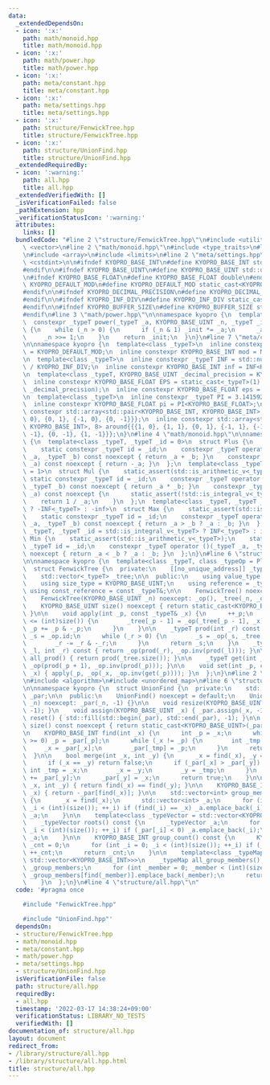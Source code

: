 ```yaml
---
data:
  _extendedDependsOn:
  - icon: ':x:'
    path: math/monoid.hpp
    title: math/monoid.hpp
  - icon: ':x:'
    path: math/power.hpp
    title: math/power.hpp
  - icon: ':x:'
    path: meta/constant.hpp
    title: meta/constant.hpp
  - icon: ':x:'
    path: meta/settings.hpp
    title: meta/settings.hpp
  - icon: ':x:'
    path: structure/FenwickTree.hpp
    title: structure/FenwickTree.hpp
  - icon: ':x:'
    path: structure/UnionFind.hpp
    title: structure/UnionFind.hpp
  _extendedRequiredBy:
  - icon: ':warning:'
    path: all.hpp
    title: all.hpp
  _extendedVerifiedWith: []
  _isVerificationFailed: false
  _pathExtension: hpp
  _verificationStatusIcon: ':warning:'
  attributes:
    links: []
  bundledCode: "#line 2 \"structure/FenwickTree.hpp\"\n#include <utility>\n#include\
    \ <vector>\n#line 2 \"math/monoid.hpp\"\n#include <type_traits>\n#line 2 \"meta/constant.hpp\"\
    \n#include <array>\n#include <limits>\n#line 2 \"meta/settings.hpp\"\n#include\
    \ <cstdint>\n\n#ifndef KYOPRO_BASE_INT\n#define KYOPRO_BASE_INT std::int64_t\n\
    #endif\n\n#ifndef KYOPRO_BASE_UINT\n#define KYOPRO_BASE_UINT std::uint64_t\n#endif\n\
    \n#ifndef KYOPRO_BASE_FLOAT\n#define KYOPRO_BASE_FLOAT double\n#endif\n\n#ifndef\
    \ KYOPRO_DEFAULT_MOD\n#define KYOPRO_DEFAULT_MOD static_cast<KYOPRO_BASE_UINT>(1000000007)\n\
    #endif\n\n#ifndef KYOPRO_DECIMAL_PRECISION\n#define KYOPRO_DECIMAL_PRECISION static_cast<KYOPRO_BASE_UINT>(12)\n\
    #endif\n\n#ifndef KYOPRO_INF_DIV\n#define KYOPRO_INF_DIV static_cast<KYOPRO_BASE_UINT>(3)\n\
    #endif\n\n#ifndef KYOPRO_BUFFER_SIZE\n#define KYOPRO_BUFFER_SIZE static_cast<KYOPRO_BASE_UINT>(2048)\n\
    #endif\n#line 3 \"math/power.hpp\"\n\nnamespace kyopro {\n  template<class _typeT>\n\
    \  constexpr _typeT power(_typeT _a, KYOPRO_BASE_UINT _n, _typeT _init = 1) noexcept\
    \ {\n    while (_n > 0) {\n      if (_n & 1) _init *= _a;\n      _a *= _a;\n \
    \     _n >>= 1;\n    }\n    return _init;\n  }\n}\n#line 7 \"meta/constant.hpp\"\
    \n\nnamespace kyopro {\n  template<class _typeT>\n  inline constexpr _typeT MOD\
    \ = KYOPRO_DEFAULT_MOD;\n  inline constexpr KYOPRO_BASE_INT mod = MOD<KYOPRO_BASE_INT>;\n\
    \n  template<class _typeT>\n  inline constexpr _typeT INF = std::numeric_limits<_typeT>::max()\
    \ / KYOPRO_INF_DIV;\n  inline constexpr KYOPRO_BASE_INT inf = INF<KYOPRO_BASE_INT>;\n\
    \n  template<class _typeT, KYOPRO_BASE_UINT _decimal_precision = KYOPRO_DECIMAL_PRECISION>\n\
    \  inline constexpr KYOPRO_BASE_FLOAT EPS = static_cast<_typeT>(1) / power(10ULL,\
    \ _decimal_precision);\n  inline constexpr KYOPRO_BASE_FLOAT eps = EPS<KYOPRO_BASE_FLOAT>;\n\
    \n  template<class _typeT>\n  inline constexpr _typeT PI = 3.14159265358979323846;\n\
    \  inline constexpr KYOPRO_BASE_FLOAT pi = PI<KYOPRO_BASE_FLOAT>;\n\n  inline\
    \ constexpr std::array<std::pair<KYOPRO_BASE_INT, KYOPRO_BASE_INT>, 4> beside{{{1,\
    \ 0}, {0, 1}, {-1, 0}, {0, -1}}};\n  inline constexpr std::array<std::pair<KYOPRO_BASE_INT,\
    \ KYOPRO_BASE_INT>, 8> around{{{1, 0}, {1, 1}, {0, 1}, {-1, 1}, {-1, 0}, {-1,\
    \ -1}, {0, -1}, {1, -1}}};\n}\n#line 4 \"math/monoid.hpp\"\n\nnamespace kyopro\
    \ {\n  template<class _typeT, _typeT _id = 0>\n  struct Plus {\n    static_assert(std::is_arithmetic_v<_typeT>);\n\
    \    static constexpr _typeT id = _id;\n    constexpr _typeT operator ()(_typeT\
    \ _a, _typeT _b) const noexcept { return _a + _b; }\n    constexpr _typeT inv(_typeT\
    \ _a) const noexcept { return -_a; }\n  };\n  template<class _typeT, _typeT _id\
    \ = 1>\n  struct Mul {\n    static_assert(std::is_arithmetic_v<_typeT>);\n   \
    \ static constexpr _typeT id = _id;\n    constexpr _typeT operator ()(_typeT _a,\
    \ _typeT _b) const noexcept { return _a * _b; }\n    constexpr _typeT inv(_typeT\
    \ _a) const noexcept {\n      static_assert(!std::is_integral_v<_typeT>);\n  \
    \    return 1 / _a;\n    }\n  };\n  template<class _typeT, _typeT _id = std::is_integral_v<_typeT>\
    \ ? -INF<_typeT> : -inf>\n  struct Max {\n    static_assert(std::is_arithmetic_v<_typeT>);\n\
    \    static constexpr _typeT id = _id;\n    constexpr _typeT operator ()(_typeT\
    \ _a, _typeT _b) const noexcept { return _a > _b ? _a : _b; }\n  };\n  template<class\
    \ _typeT, _typeT _id = std::is_integral_v<_typeT> ? INF<_typeT> : inf>\n  struct\
    \ Min {\n    static_assert(std::is_arithmetic_v<_typeT>);\n    static constexpr\
    \ _typeT id = _id;\n    constexpr _typeT operator ()(_typeT _a, _typeT _b) const\
    \ noexcept { return _a < _b ? _a : _b; }\n  };\n}\n#line 6 \"structure/FenwickTree.hpp\"\
    \n\nnamespace kyopro {\n  template<class _typeT, class _typeOp = Plus<_typeT>>\n\
    \  struct FenwickTree {\n  private:\n    [[no_unique_address]] _typeOp _op;\n\
    \    std::vector<_typeT> _tree;\n\n  public:\n    using value_type = _typeT;\n\
    \    using size_type = KYOPRO_BASE_UINT;\n    using reference = _typeT&;\n   \
    \ using const_reference = const _typeT&;\n\n    FenwickTree() noexcept = default;\n\
    \    FenwickTree(KYOPRO_BASE_UINT _n) noexcept: _op(), _tree(_n, _op.id) {}\n\n\
    \    KYOPRO_BASE_UINT size() noexcept { return static_cast<KYOPRO_BASE_UINT>(_tree.size());\
    \ }\n\n    void apply(int _p, const _typeT& _x) {\n      ++_p;\n      while (_p\
    \ <= (int)size()) {\n        _tree[_p - 1] = _op(_tree[_p - 1], _x);\n       \
    \ _p += _p & -_p;\n      }\n    }\n\n    _typeT prod(int _r) const {\n      _typeT\
    \ _s = _op.id;\n      while (_r > 0) {\n        _s = _op(_s, _tree[_r - 1]);\n\
    \        _r -= _r & -_r;\n      }\n      return _s;\n    }\n    _typeT prod(int\
    \ _l, int _r) const { return _op(prod(_r), _op.inv(prod(_l))); }\n\n    _typeT\
    \ all_prod() { return prod(_tree.size()); }\n\n    _typeT get(int _p) { return\
    \ _op(prod(_p + 1), _op.inv(prod(_p))); }\n\n    void set(int _p, const _typeT&\
    \ _x) { apply(_p, _op(_x, _op.inv(get(_p)))); }\n  };\n}\n#line 2 \"structure/UnionFind.hpp\"\
    \n#include <algorithm>\n#include <unordered_map>\n#line 6 \"structure/UnionFind.hpp\"\
    \n\nnamespace kyopro {\n  struct UnionFind {\n  private:\n    std::vector<int>\
    \ _par;\n\n  public:\n    UnionFind() noexcept = default;\n    UnionFind(KYOPRO_BASE_UINT\
    \ _n) noexcept: _par(_n, -1) {}\n\n    void resize(KYOPRO_BASE_UINT _x) { _par.resize(_x,\
    \ -1); }\n    void assign(KYOPRO_BASE_UINT _x) { _par.assign(_x, -1); }\n    void\
    \ reset() { std::fill(std::begin(_par), std::end(_par), -1); }\n\n    KYOPRO_BASE_UINT\
    \ size() const noexcept { return static_cast<KYOPRO_BASE_UINT>(_par.size()); }\n\
    \n    KYOPRO_BASE_INT find(int _x) {\n      int _p = _x;\n      while (_par[_p]\
    \ >= 0) _p = _par[_p];\n      while (_x != _p) {\n        int _tmp = _x;\n   \
    \     _x = _par[_x];\n        _par[_tmp] = _p;\n      }\n      return _p;\n  \
    \  }\n\n    bool merge(int _x, int _y) {\n      _x = find(_x), _y = find(_y);\n\
    \      if (_x == _y) return false;\n      if (_par[_x] > _par[_y]) {\n       \
    \ int _tmp = _x;\n        _x = _y;\n        _y = _tmp;\n      }\n      _par[_x]\
    \ += _par[_y];\n      _par[_y] = _x;\n      return true;\n    }\n\n    bool same(int\
    \ _x, int _y) { return find(_x) == find(_y); }\n\n    KYOPRO_BASE_INT group_size(int\
    \ _x) { return -_par[find(_x)]; }\n\n    std::vector<int> group_members(int _x)\
    \ {\n      _x = find(_x);\n      std::vector<int> _a;\n      for (int _i = 0;\
    \ _i < (int)(size()); ++_i) if (find(_i) == _x) _a.emplace_back(_i);\n      return\
    \ _a;\n    }\n\n    template<class _typeVector = std::vector<KYOPRO_BASE_INT>>\n\
    \    _typeVector roots() const {\n      _typeVector _a;\n      for (int _i = 0;\
    \ _i < (int)(size()); ++_i) if (_par[_i] < 0) _a.emplace_back(_i);\n      return\
    \ _a;\n    }\n\n    KYOPRO_BASE_INT group_count() const {\n      KYOPRO_BASE_INT\
    \ _cnt = 0;\n      for (int _i = 0; _i < (int)(size()); ++_i) if (_par[_i] < 0)\
    \ ++_cnt;\n      return _cnt;\n    }\n\n    template<class _typeMap = std::unordered_map<KYOPRO_BASE_INT,\
    \ std::vector<KYOPRO_BASE_INT>>>\n    _typeMap all_group_members() {\n      _typeMap\
    \ _group_members;\n      for (int _member = 0; _member < (int)(size()); ++_member)\
    \ _group_members[find(_member)].emplace_back(_member);\n      return _group_members;\n\
    \    }\n  };\n}\n#line 4 \"structure/all.hpp\"\n"
  code: '#pragma once

    #include "FenwickTree.hpp"

    #include "UnionFind.hpp"'
  dependsOn:
  - structure/FenwickTree.hpp
  - math/monoid.hpp
  - meta/constant.hpp
  - math/power.hpp
  - meta/settings.hpp
  - structure/UnionFind.hpp
  isVerificationFile: false
  path: structure/all.hpp
  requiredBy:
  - all.hpp
  timestamp: '2022-03-17 14:38:24+09:00'
  verificationStatus: LIBRARY_NO_TESTS
  verifiedWith: []
documentation_of: structure/all.hpp
layout: document
redirect_from:
- /library/structure/all.hpp
- /library/structure/all.hpp.html
title: structure/all.hpp
---
```

